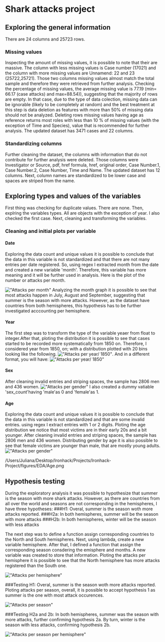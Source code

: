  # Shark attacks project 

 ## Exploring the general information

 There are 24 columns and 25723 rows.
### Missing values
Inspecting the amount of missing values, it is possible to note that their are massive. The column with less missing values is Case number (17021) and the column with more missing values are Unnamend: 22 and 23 (25722,25721). Those two columns missing values almost match the total sample and therefore they were retrieved from further analysis. Checking the  percentage of missing values, the average missing value is 77.19 (min= 66.17 (case attacks) and max=88.54)), suggesting that the majority of rows are empty. In that case, due to the type of data colection, missing data can be ignorable (likely to be completely at random) and the best treatment at this step is data deletion as features with more than 50% of missing data should not be analyzed. Deleting rows missing values having age as reference returns most roles with less than 10 % of missing values (with the exception of Time and Species), value that is recommended for further analysis. The updated dataset has 3471 cases and 22 columns.

### Standardizing columns
Further cleaning the dataset, the columns with information that do not contribute for further analysis were deleted. Those columns were Investigator or Source, pdf, href formula, href, original order, Case Number.1, Case Number.2, Case Number, Time and Name.
The updated dataset has 12 columns. Next, column names are standardized to be lower case and spaces are striped from the name.

## Exploring types and values of the variables
First thing was checking for duplicate values. There are none. Then, explring the variables types. All are objects with the exception of year. I also checked the first case. Next, cleaning and transforming the variables.

### Cleaning and initial plots per variable

#### Date
Exploring the data count and unique values it is possible to conclude that the data in this variable is not standardized and that there are not many entries per date registered. So, using regex I extracted month from the date and created a new variable 'month'. Therefore, this variable has more meaning and it will be further used in analysis. Here is the plot of the number or attacks per month. 


!["Attacks per month"](/Users/Juliana/Desktop/Ironhack/Projects/Ironhack-Project/figures/EDA/month.png)
Analyzing the month graph it is possible to see that most attacks happen in July, August and September, suggesting that summer is the season with more attacks. However, as the dataset have countries from both hemispheres, this hypothesis has to be further investigated acccounting per hemisphere.

#### Year
The first step was to transform the type of the variable yeaer from float to integer.After that, ploting the distribution it is possible to see that cases started to be recorded more systematically from 1850 on. Therefore, I considered year from 1850, on; with a distribution plotted with 20 bins looking like the following.
!["Attacks per year/ 1850"](/Users/Juliana/Desktop/Ironhack/Projects/Ironhack-Project/figures/EDA/year_1850.png).
And in a different format, you will have:
!["Attacks per year/ 1850"](/Users/Juliana/Desktop/Ironhack/Projects/Ironhack-Project/figures/EDA/Year_all.png)



#### Sex
After cleaning invalid entries and striping spaces, the sample has 2806 men and 436 women.
!["Attacks per gender"](/Users/Juliana/Desktop/Ironhack/Projects/Ironhack-Project/figures/EDA/Gender.png) 
I also created a dummy vatiable 'sex_count'having 'male'as 0 and 'female'as 1.


#### Age
Exploring the data count and unique values it is possible to conclude that the data in this variable is not standardized and that are some invalid entries. using regex I extract entries with 1 or 2 digits. Ploting the age distribution we notice that most victims are in their early 20s and a bit younger.
After cleaning invalid entries and striping spaces, the sample has 2806 men and 436 women. Distributing gender by age it is also possible to see that female victims are younger than male, that are mostly young adults.
!["Attacks per gender"](/Users/Juliana/Desktop/Ironhack/Projects/Ironhack-Project/figures/EDA/Age.png)

/Users/Juliana/Desktop/Ironhack/Projects/Ironhack-Project/figures/EDA/Age.png

## Hypothesis testing
During the exploratory analysis it was possible to hypothesize that summer is the season with more shark attacks. However, as there are countries from all over the world and seasons are not corresponding in the hemispheres, I have three hypotheses:
###H1: Overal, summer is the season woth more attacks reported.
###H2a: In both hemispheres, summer will be the season with more attacks
###H2b: In both hemispheres, winter will be the season with less attacks

The next step was to define a function assign corresponding countries to the North and South hemispheres. Next, using lambda, create a new variable hemisphere.
After that, I defined a function that assign the corresponding season consdering the emisphere and months. A new variable was created to store that information. Ploting the attacks per hemisphere it is possible to see that the North hemisphere has more attacks registered than the South one.

!["Attacks per hemisphere"](/Users/Juliana/Desktop/Ironhack/Projects/Ironhack-Project/figures/Hypotheses/Attacks_per_hemisphere.png) 

###Testing H1: 
Overal, summer is the season woth more attacks reported.
Ploting attacks per season, overall, it is possible to accept hypothesis 1 as summer is the one with most attack occurences.

!["Attacks per season"](/Users/Juliana/Desktop/Ironhack/Projects/Ironhack-Project/figures/Hypotheses/Attacks_per_season.png) 

###Testing H2a and 2b:
 In both hemispheres, summer was the season with more attacks, further confirming hypothesis 2a. By turn, winter is the season with less attacks, confirming hypothesis 2b.

!["Attacks per season per hemisphere"](/Users/Juliana/Desktop/Ironhack/Projects/Ironhack-Project/figures/Hypotheses/Attacks_per_hemisphere_season.png) 

